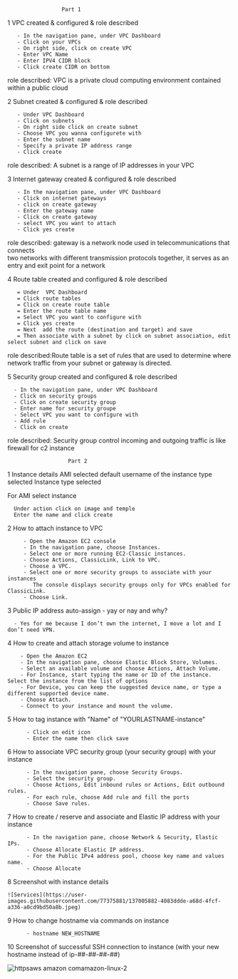                      Part 1
                     
1 VPC created & configured & role described

       - In the navigation pane, under VPC Dashboard
       - Click on your VPCs 
       - On right side, click on create VPC 
       - Enter VPC Name 
       - Enter IPV4 CIDR block
       - Click create CIDR on bottom 
 role described: VPC  is a private cloud computing environment contained within a public cloud 
       
        
2 Subnet created & configured & role described

       - Under VPC Dashboard
       - Click on subnets
       - On right side click on create subnet
       - Choose VPC you wanna configurete with 
       - Enter the subnet name 
       - Specify a private IP address range
       - Click create
  role described: A subnet is a range of IP addresses in your VPC

        
3 Internet gateway created & configured & role described

       - In the navigation pane, under VPC Dashboard
       - Click on internet gateways 
       - click on create gateway 
       - Enter the gateway name
       - Click on create gateway
       - select VPC you want to attach 
       - Click yes create
       
  role described: gateway is a network node used in telecommunications that connects  
  two networks with different transmission protocols together, it serves as an entry 
  and exit point for a network
        
4 Route table created and configured & role described

       = Under  VPC Dashboard
       = Click route tables
       = Click on create route table
       = Enter the route table name
       = Select VPC you want to configure with
       = Click yes create
       = Next  add the route (destination and target) and save 
       = Then associate with a subnet by click on subnet association, edit select subnet and click on save  
   role described:Route table is a set of rules that are used to determine 
   where network traffic from your subnet or gateway is directed.

        
5 Security group created and configured & role described

      - In the navigation pane, under VPC Dashboard
      - Click on security groups
      - Click on create security group
      - Enter name for security groupe
      - Select VPC you want to configure with
      - Add rule 
      - Click on create
 role described: Security group control incoming and outgoing traffic is like firewall for c2 instance

                       Part 2
  
1 Instance details
  AMI selected
  default username of the instance type selected
    Instance type selected
    
  For AMI select instance
  
      Under action click on image and temple
      Enter the name and click create
      
2 How to attach instance to VPC

         - Open the Amazon EC2 console
         - In the navigation pane, choose Instances.
         - Select one or more running EC2-Classic instances.
         - Choose Actions, ClassicLink, Link to VPC.
         - Choose a VPC.
         - Select one or more security groups to associate with your instances 
            The console displays security groups only for VPCs enabled for ClassicLink.
         - Choose Link.
 
3 Public IP address auto-assign - yay or nay and why?

      - Yes for me because I don’t own the internet, I move a lot and I don’t need VPN. 
      
4 How to create and attach storage volume to instance

        - Open the Amazon EC2 
        - In the navigation pane, choose Elastic Block Store, Volumes.
        - Select an available volume and choose Actions, Attach Volume.
        - For Instance, start typing the name or ID of the instance. Select the instance from the list of options 
        - For Device, you can keep the suggested device name, or type a different supported device name. 
        - Choose Attach.
        - Connect to your instance and mount the volume. 
 
5 How to tag instance with "Name" of "YOURLASTNAME-instance"

          - Click on edit icon
          - Enter the name then click save
          
6 How to associate VPC security group (your security group) with your instance

          - In the navigation pane, choose Security Groups.
          - Select the security group.
          - Choose Actions, Edit inbound rules or Actions, Edit outbound rules.
          - For each rule, choose Add rule and fill the ports
          - Choose Save rules.
 
7 How to create / reserve and associate and Elastic IP address with your instance

          - In the navigation pane, choose Network & Security, Elastic IPs.
          - Choose Allocate Elastic IP address.
          - For the Public IPv4 address pool, choose key name and values name.
          - Choose Allocate

8 Screenshot with instance details

    ![Services](https://user-images.githubusercontent.com/77375881/137005882-4083ddde-a68d-4fcf-a336-a0cd9bd50a8b.jpeg)
    

9 How to change hostname via commands on instance

          - hostname NEW_HOSTNAME
          
10 Screenshot of successful SSH connection to instance (with your new hostname instead of ip-##-##-##-##)

  ![httpsaws amazon comamazon-linux-2](https://user-images.githubusercontent.com/77375881/137005422-2ff53972-b760-4475-919a-bc5942f00958.jpeg)

